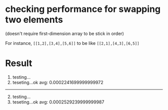 # checking performance for swapping two elements

(doesn't require first-dimension array to be stick in order)

For instance, `[[1,2],[3,4],[5,6]]` to be like `[[2,1],[4,3],[6,5]]`

# Result

  1. testing...
  1. teseting...ok
  avg: 0.0002241699999999972
  ----------
  2. testing...
  2. teseting...ok
  avg: 0.0002529239999999987
